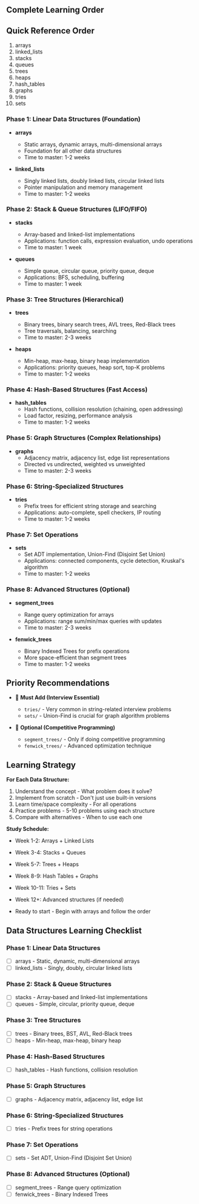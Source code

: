 
## Complete Learning Order

## Quick Reference Order
1. arrays
2. linked_lists
3. stacks
4. queues
5. trees
6. heaps
7. hash_tables
8. graphs
9. tries 
10. sets 

### Phase 1: Linear Data Structures (Foundation)

- **arrays** 
  - Static arrays, dynamic arrays, multi-dimensional arrays
  - Foundation for all other data structures
  - Time to master: 1-2 weeks

- **linked_lists** 
  - Singly linked lists, doubly linked lists, circular linked lists
  - Pointer manipulation and memory management
  - Time to master: 1-2 weeks

### Phase 2: Stack & Queue Structures (LIFO/FIFO)

- **stacks** 
  - Array-based and linked-list implementations
  - Applications: function calls, expression evaluation, undo operations
  - Time to master: 1 week

- **queues** 
  - Simple queue, circular queue, priority queue, deque
  - Applications: BFS, scheduling, buffering
  - Time to master: 1 week

### Phase 3: Tree Structures (Hierarchical)

- **trees** 
  - Binary trees, binary search trees, AVL trees, Red-Black trees
  - Tree traversals, balancing, searching
  - Time to master: 2-3 weeks

- **heaps** 
  - Min-heap, max-heap, binary heap implementation
  - Applications: priority queues, heap sort, top-K problems
  - Time to master: 1-2 weeks

### Phase 4: Hash-Based Structures (Fast Access)

- **hash_tables** 
  - Hash functions, collision resolution (chaining, open addressing)
  - Load factor, resizing, performance analysis
  - Time to master: 1-2 weeks

### Phase 5: Graph Structures (Complex Relationships)

- **graphs** 
  - Adjacency matrix, adjacency list, edge list representations
  - Directed vs undirected, weighted vs unweighted
  - Time to master: 2-3 weeks


### Phase 6: String-Specialized Structures

- **tries** 
  - Prefix trees for efficient string storage and searching
  - Applications: auto-complete, spell checkers, IP routing
  - Time to master: 1-2 weeks

### Phase 7: Set Operations

- **sets** 
  - Set ADT implementation, Union-Find (Disjoint Set Union)
  - Applications: connected components, cycle detection, Kruskal's algorithm
  - Time to master: 1-2 weeks

### Phase 8: Advanced Structures (Optional)

- **segment_trees** 
  - Range query optimization for arrays
  - Applications: range sum/min/max queries with updates
  - Time to master: 2-3 weeks

- **fenwick_trees** 
  - Binary Indexed Trees for prefix operations
  - More space-efficient than segment trees
  - Time to master: 1-2 weeks


## Priority Recommendations

- 🚨 **Must Add (Interview Essential)**
  - `tries/` - Very common in string-related interview problems
  - `sets/` - Union-Find is crucial for graph algorithm problems

- 🔧 **Optional (Competitive Programming)**
  - `segment_trees/` - Only if doing competitive programming
  - `fenwick_trees/` - Advanced optimization technique

## Learning Strategy

**For Each Data Structure:**
1. Understand the concept - What problem does it solve?
2. Implement from scratch - Don't just use built-in versions
3. Learn time/space complexity - For all operations
4. Practice problems - 5-10 problems using each structure
5. Compare with alternatives - When to use each one

**Study Schedule:**
- Week 1-2: Arrays + Linked Lists
- Week 3-4: Stacks + Queues
- Week 5-7: Trees + Heaps
- Week 8-9: Hash Tables + Graphs
- Week 10-11: Tries + Sets
- Week 12+: Advanced structures (if needed)


- Ready to start - Begin with arrays and follow the order


## Data Structures Learning Checklist

### Phase 1: Linear Data Structures
- [ ] arrays - Static, dynamic, multi-dimensional arrays
- [ ] linked_lists - Singly, doubly, circular linked lists

### Phase 2: Stack & Queue Structures
- [ ] stacks - Array-based and linked-list implementations
- [ ] queues - Simple, circular, priority queue, deque

### Phase 3: Tree Structures
- [ ] trees - Binary trees, BST, AVL, Red-Black trees
- [ ] heaps - Min-heap, max-heap, binary heap

### Phase 4: Hash-Based Structures
- [ ] hash_tables - Hash functions, collision resolution

### Phase 5: Graph Structures
- [ ] graphs - Adjacency matrix, adjacency list, edge list

### Phase 6: String-Specialized Structures
- [ ] tries - Prefix trees for string operations

### Phase 7: Set Operations
- [ ] sets - Set ADT, Union-Find (Disjoint Set Union)

### Phase 8: Advanced Structures (Optional)
- [ ] segment_trees - Range query optimization
- [ ] fenwick_trees - Binary Indexed Trees
